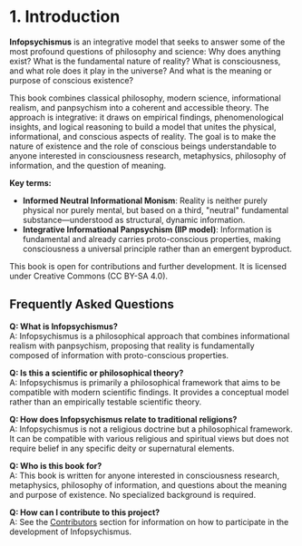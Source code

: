 # 1. Introduction

**Infopsychismus** is an integrative model that seeks to answer some of the most profound questions of philosophy and science: Why does anything exist? What is the fundamental nature of reality? What is consciousness, and what role does it play in the universe? And what is the meaning or purpose of conscious existence?

This book combines classical philosophy, modern science, informational realism, and panpsychism into a coherent and accessible theory. The approach is integrative: it draws on empirical findings, phenomenological insights, and logical reasoning to build a model that unites the physical, informational, and conscious aspects of reality. The goal is to make the nature of existence and the role of conscious beings understandable to anyone interested in consciousness research, metaphysics, philosophy of information, and the question of meaning.

**Key terms:**

- **Informed Neutral Informational Monism**: Reality is neither purely physical nor purely mental, but based on a third, "neutral" fundamental substance—understood as structural, dynamic information.
- **Integrative Informational Panpsychism (IIP model)**: Information is fundamental and already carries proto-conscious properties, making consciousness a universal principle rather than an emergent byproduct.

This book is open for contributions and further development. It is licensed under Creative Commons (CC BY-SA 4.0).

## Frequently Asked Questions

**Q: What is Infopsychismus?**  
A: Infopsychismus is a philosophical approach that combines informational realism with panpsychism, proposing that reality is fundamentally composed of information with proto-conscious properties.

**Q: Is this a scientific or philosophical theory?**  
A: Infopsychismus is primarily a philosophical framework that aims to be compatible with modern scientific findings. It provides a conceptual model rather than an empirically testable scientific theory.

**Q: How does Infopsychismus relate to traditional religions?**  
A: Infopsychismus is not a religious doctrine but a philosophical framework. It can be compatible with various religious and spiritual views but does not require belief in any specific deity or supernatural elements.

**Q: Who is this book for?**  
A: This book is written for anyone interested in consciousness research, metaphysics, philosophy of information, and questions about the meaning and purpose of existence. No specialized background is required.

**Q: How can I contribute to this project?**  
A: See the [Contributors](21_Contributors.md) section for information on how to participate in the development of Infopsychismus.
